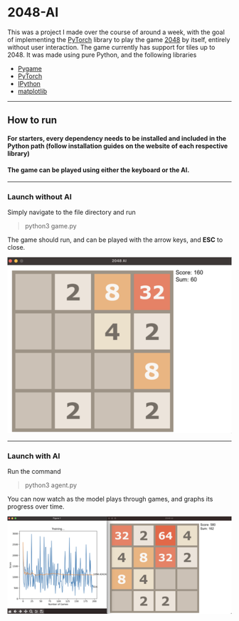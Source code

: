 # 2048-AI

This was a project I made over the course of around a week, with the goal of implementing the [PyTorch](https://pytorch.org/) library to play the game [2048](https://play2048.co/) by itself, entirely without user interaction. The game currently has support for tiles up to 2048. It was made using pure Python, and the following libraries
 - [Pygame](https://pygame.org/)
 - [PyTorch](https://pytorch.org/)
 - [IPython](https://ipython.org/)
 - [matplotlib](https://matplotlib.org/)
___
## How to run
#### For starters, every dependency needs to be installed and included in the Python path (follow installation guides on the website of each respective library)
#### The game can be played using either the keyboard or the AI.
___

### Launch **without** AI 
Simply navigate to the file directory and run
> python3 game.py

The game should run, and can be played with the arrow keys, and **ESC** to close.

<img src="resources/noai-ss.png" alt="An instance of the game being played" width="512">

___

### Launch **with** AI
Run the command
> python3 agent.py

You can now watch as the model plays through games, and graphs its progress over time.

<img src="resources/ai-ss.png" alt="An instance of the game being played using AI" width="512">